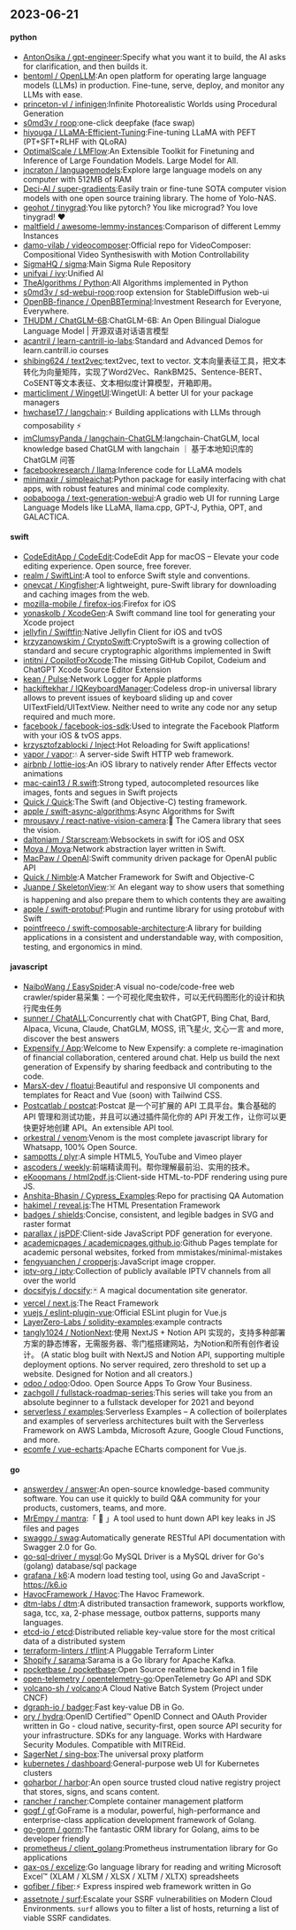 ## 2023-06-21

#### python
* [AntonOsika / gpt-engineer](https://github.com/AntonOsika/gpt-engineer):Specify what you want it to build, the AI asks for clarification, and then builds it.
* [bentoml / OpenLLM](https://github.com/bentoml/OpenLLM):An open platform for operating large language models (LLMs) in production. Fine-tune, serve, deploy, and monitor any LLMs with ease.
* [princeton-vl / infinigen](https://github.com/princeton-vl/infinigen):Infinite Photorealistic Worlds using Procedural Generation
* [s0md3v / roop](https://github.com/s0md3v/roop):one-click deepfake (face swap)
* [hiyouga / LLaMA-Efficient-Tuning](https://github.com/hiyouga/LLaMA-Efficient-Tuning):Fine-tuning LLaMA with PEFT (PT+SFT+RLHF with QLoRA)
* [OptimalScale / LMFlow](https://github.com/OptimalScale/LMFlow):An Extensible Toolkit for Finetuning and Inference of Large Foundation Models. Large Model for All.
* [jncraton / languagemodels](https://github.com/jncraton/languagemodels):Explore large language models on any computer with 512MB of RAM
* [Deci-AI / super-gradients](https://github.com/Deci-AI/super-gradients):Easily train or fine-tune SOTA computer vision models with one open source training library. The home of Yolo-NAS.
* [geohot / tinygrad](https://github.com/geohot/tinygrad):You like pytorch? You like micrograd? You love tinygrad!
❤️
* [maltfield / awesome-lemmy-instances](https://github.com/maltfield/awesome-lemmy-instances):Comparison of different Lemmy Instances
* [damo-vilab / videocomposer](https://github.com/damo-vilab/videocomposer):Official repo for VideoComposer: Compositional Video Synthesiswith with Motion Controllability
* [SigmaHQ / sigma](https://github.com/SigmaHQ/sigma):Main Sigma Rule Repository
* [unifyai / ivy](https://github.com/unifyai/ivy):Unified AI
* [TheAlgorithms / Python](https://github.com/TheAlgorithms/Python):All Algorithms implemented in Python
* [s0md3v / sd-webui-roop](https://github.com/s0md3v/sd-webui-roop):roop extension for StableDiffusion web-ui
* [OpenBB-finance / OpenBBTerminal](https://github.com/OpenBB-finance/OpenBBTerminal):Investment Research for Everyone, Everywhere.
* [THUDM / ChatGLM-6B](https://github.com/THUDM/ChatGLM-6B):ChatGLM-6B: An Open Bilingual Dialogue Language Model | 开源双语对话语言模型
* [acantril / learn-cantrill-io-labs](https://github.com/acantril/learn-cantrill-io-labs):Standard and Advanced Demos for learn.cantrill.io courses
* [shibing624 / text2vec](https://github.com/shibing624/text2vec):text2vec, text to vector. 文本向量表征工具，把文本转化为向量矩阵，实现了Word2Vec、RankBM25、Sentence-BERT、CoSENT等文本表征、文本相似度计算模型，开箱即用。
* [marticliment / WingetUI](https://github.com/marticliment/WingetUI):WingetUI: A better UI for your package managers
* [hwchase17 / langchain](https://github.com/hwchase17/langchain):⚡
Building applications with LLMs through composability
⚡
* [imClumsyPanda / langchain-ChatGLM](https://github.com/imClumsyPanda/langchain-ChatGLM):langchain-ChatGLM, local knowledge based ChatGLM with langchain ｜ 基于本地知识库的 ChatGLM 问答
* [facebookresearch / llama](https://github.com/facebookresearch/llama):Inference code for LLaMA models
* [minimaxir / simpleaichat](https://github.com/minimaxir/simpleaichat):Python package for easily interfacing with chat apps, with robust features and minimal code complexity.
* [oobabooga / text-generation-webui](https://github.com/oobabooga/text-generation-webui):A gradio web UI for running Large Language Models like LLaMA, llama.cpp, GPT-J, Pythia, OPT, and GALACTICA.

#### swift
* [CodeEditApp / CodeEdit](https://github.com/CodeEditApp/CodeEdit):CodeEdit App for macOS – Elevate your code editing experience. Open source, free forever.
* [realm / SwiftLint](https://github.com/realm/SwiftLint):A tool to enforce Swift style and conventions.
* [onevcat / Kingfisher](https://github.com/onevcat/Kingfisher):A lightweight, pure-Swift library for downloading and caching images from the web.
* [mozilla-mobile / firefox-ios](https://github.com/mozilla-mobile/firefox-ios):Firefox for iOS
* [yonaskolb / XcodeGen](https://github.com/yonaskolb/XcodeGen):A Swift command line tool for generating your Xcode project
* [jellyfin / Swiftfin](https://github.com/jellyfin/Swiftfin):Native Jellyfin Client for iOS and tvOS
* [krzyzanowskim / CryptoSwift](https://github.com/krzyzanowskim/CryptoSwift):CryptoSwift is a growing collection of standard and secure cryptographic algorithms implemented in Swift
* [intitni / CopilotForXcode](https://github.com/intitni/CopilotForXcode):The missing GitHub Copilot, Codeium and ChatGPT Xcode Source Editor Extension
* [kean / Pulse](https://github.com/kean/Pulse):Network Logger for Apple platforms
* [hackiftekhar / IQKeyboardManager](https://github.com/hackiftekhar/IQKeyboardManager):Codeless drop-in universal library allows to prevent issues of keyboard sliding up and cover UITextField/UITextView. Neither need to write any code nor any setup required and much more.
* [facebook / facebook-ios-sdk](https://github.com/facebook/facebook-ios-sdk):Used to integrate the Facebook Platform with your iOS & tvOS apps.
* [krzysztofzablocki / Inject](https://github.com/krzysztofzablocki/Inject):Hot Reloading for Swift applications!
* [vapor / vapor](https://github.com/vapor/vapor):💧
A server-side Swift HTTP web framework.
* [airbnb / lottie-ios](https://github.com/airbnb/lottie-ios):An iOS library to natively render After Effects vector animations
* [mac-cain13 / R.swift](https://github.com/mac-cain13/R.swift):Strong typed, autocompleted resources like images, fonts and segues in Swift projects
* [Quick / Quick](https://github.com/Quick/Quick):The Swift (and Objective-C) testing framework.
* [apple / swift-async-algorithms](https://github.com/apple/swift-async-algorithms):Async Algorithms for Swift
* [mrousavy / react-native-vision-camera](https://github.com/mrousavy/react-native-vision-camera):📸
The Camera library that sees the vision.
* [daltoniam / Starscream](https://github.com/daltoniam/Starscream):Websockets in swift for iOS and OSX
* [Moya / Moya](https://github.com/Moya/Moya):Network abstraction layer written in Swift.
* [MacPaw / OpenAI](https://github.com/MacPaw/OpenAI):Swift community driven package for OpenAI public API
* [Quick / Nimble](https://github.com/Quick/Nimble):A Matcher Framework for Swift and Objective-C
* [Juanpe / SkeletonView](https://github.com/Juanpe/SkeletonView):☠️
An elegant way to show users that something is happening and also prepare them to which contents they are awaiting
* [apple / swift-protobuf](https://github.com/apple/swift-protobuf):Plugin and runtime library for using protobuf with Swift
* [pointfreeco / swift-composable-architecture](https://github.com/pointfreeco/swift-composable-architecture):A library for building applications in a consistent and understandable way, with composition, testing, and ergonomics in mind.

#### javascript
* [NaiboWang / EasySpider](https://github.com/NaiboWang/EasySpider):A visual no-code/code-free web crawler/spider易采集：一个可视化爬虫软件，可以无代码图形化的设计和执行爬虫任务
* [sunner / ChatALL](https://github.com/sunner/ChatALL):Concurrently chat with ChatGPT, Bing Chat, Bard, Alpaca, Vicuna, Claude, ChatGLM, MOSS, 讯飞星火, 文心一言 and more, discover the best answers
* [Expensify / App](https://github.com/Expensify/App):Welcome to New Expensify: a complete re-imagination of financial collaboration, centered around chat. Help us build the next generation of Expensify by sharing feedback and contributing to the code.
* [MarsX-dev / floatui](https://github.com/MarsX-dev/floatui):Beautiful and responsive UI components and templates for React and Vue (soon) with Tailwind CSS.
* [Postcatlab / postcat](https://github.com/Postcatlab/postcat):Postcat 是一个可扩展的 API 工具平台。集合基础的 API 管理和测试功能，并且可以通过插件简化你的 API 开发工作，让你可以更快更好地创建 API。An extensible API tool.
* [orkestral / venom](https://github.com/orkestral/venom):Venom is the most complete javascript library for Whatsapp, 100% Open Source.
* [sampotts / plyr](https://github.com/sampotts/plyr):A simple HTML5, YouTube and Vimeo player
* [ascoders / weekly](https://github.com/ascoders/weekly):前端精读周刊。帮你理解最前沿、实用的技术。
* [eKoopmans / html2pdf.js](https://github.com/eKoopmans/html2pdf.js):Client-side HTML-to-PDF rendering using pure JS.
* [Anshita-Bhasin / Cypress_Examples](https://github.com/Anshita-Bhasin/Cypress_Examples):Repo for practising QA Automation
* [hakimel / reveal.js](https://github.com/hakimel/reveal.js):The HTML Presentation Framework
* [badges / shields](https://github.com/badges/shields):Concise, consistent, and legible badges in SVG and raster format
* [parallax / jsPDF](https://github.com/parallax/jsPDF):Client-side JavaScript PDF generation for everyone.
* [academicpages / academicpages.github.io](https://github.com/academicpages/academicpages.github.io):Github Pages template for academic personal websites, forked from mmistakes/minimal-mistakes
* [fengyuanchen / cropperjs](https://github.com/fengyuanchen/cropperjs):JavaScript image cropper.
* [iptv-org / iptv](https://github.com/iptv-org/iptv):Collection of publicly available IPTV channels from all over the world
* [docsifyjs / docsify](https://github.com/docsifyjs/docsify):🃏
A magical documentation site generator.
* [vercel / next.js](https://github.com/vercel/next.js):The React Framework
* [vuejs / eslint-plugin-vue](https://github.com/vuejs/eslint-plugin-vue):Official ESLint plugin for Vue.js
* [LayerZero-Labs / solidity-examples](https://github.com/LayerZero-Labs/solidity-examples):example contracts
* [tangly1024 / NotionNext](https://github.com/tangly1024/NotionNext):使用 NextJS + Notion API 实现的，支持多种部署方案的静态博客，无需服务器、零门槛搭建网站，为Notion和所有创作者设计。 (A static blog built with NextJS and Notion API, supporting multiple deployment options. No server required, zero threshold to set up a website. Designed for Notion and all creators.)
* [odoo / odoo](https://github.com/odoo/odoo):Odoo. Open Source Apps To Grow Your Business.
* [zachgoll / fullstack-roadmap-series](https://github.com/zachgoll/fullstack-roadmap-series):This series will take you from an absolute beginner to a fullstack developer for 2021 and beyond
* [serverless / examples](https://github.com/serverless/examples):Serverless Examples – A collection of boilerplates and examples of serverless architectures built with the Serverless Framework on AWS Lambda, Microsoft Azure, Google Cloud Functions, and more.
* [ecomfe / vue-echarts](https://github.com/ecomfe/vue-echarts):Apache ECharts component for Vue.js.

#### go
* [answerdev / answer](https://github.com/answerdev/answer):An open-source knowledge-based community software. You can use it quickly to build Q&A community for your products, customers, teams, and more.
* [MrEmpy / mantra](https://github.com/MrEmpy/mantra):「
🔑
」A tool used to hunt down API key leaks in JS files and pages
* [swaggo / swag](https://github.com/swaggo/swag):Automatically generate RESTful API documentation with Swagger 2.0 for Go.
* [go-sql-driver / mysql](https://github.com/go-sql-driver/mysql):Go MySQL Driver is a MySQL driver for Go's (golang) database/sql package
* [grafana / k6](https://github.com/grafana/k6):A modern load testing tool, using Go and JavaScript - https://k6.io
* [HavocFramework / Havoc](https://github.com/HavocFramework/Havoc):The Havoc Framework.
* [dtm-labs / dtm](https://github.com/dtm-labs/dtm):A distributed transaction framework, supports workflow, saga, tcc, xa, 2-phase message, outbox patterns, supports many languages.
* [etcd-io / etcd](https://github.com/etcd-io/etcd):Distributed reliable key-value store for the most critical data of a distributed system
* [terraform-linters / tflint](https://github.com/terraform-linters/tflint):A Pluggable Terraform Linter
* [Shopify / sarama](https://github.com/Shopify/sarama):Sarama is a Go library for Apache Kafka.
* [pocketbase / pocketbase](https://github.com/pocketbase/pocketbase):Open Source realtime backend in 1 file
* [open-telemetry / opentelemetry-go](https://github.com/open-telemetry/opentelemetry-go):OpenTelemetry Go API and SDK
* [volcano-sh / volcano](https://github.com/volcano-sh/volcano):A Cloud Native Batch System (Project under CNCF)
* [dgraph-io / badger](https://github.com/dgraph-io/badger):Fast key-value DB in Go.
* [ory / hydra](https://github.com/ory/hydra):OpenID Certified™ OpenID Connect and OAuth Provider written in Go - cloud native, security-first, open source API security for your infrastructure. SDKs for any language. Works with Hardware Security Modules. Compatible with MITREid.
* [SagerNet / sing-box](https://github.com/SagerNet/sing-box):The universal proxy platform
* [kubernetes / dashboard](https://github.com/kubernetes/dashboard):General-purpose web UI for Kubernetes clusters
* [goharbor / harbor](https://github.com/goharbor/harbor):An open source trusted cloud native registry project that stores, signs, and scans content.
* [rancher / rancher](https://github.com/rancher/rancher):Complete container management platform
* [gogf / gf](https://github.com/gogf/gf):GoFrame is a modular, powerful, high-performance and enterprise-class application development framework of Golang.
* [go-gorm / gorm](https://github.com/go-gorm/gorm):The fantastic ORM library for Golang, aims to be developer friendly
* [prometheus / client_golang](https://github.com/prometheus/client_golang):Prometheus instrumentation library for Go applications
* [qax-os / excelize](https://github.com/qax-os/excelize):Go language library for reading and writing Microsoft Excel™ (XLAM / XLSM / XLSX / XLTM / XLTX) spreadsheets
* [gofiber / fiber](https://github.com/gofiber/fiber):⚡️
Express inspired web framework written in Go
* [assetnote / surf](https://github.com/assetnote/surf):Escalate your SSRF vulnerabilities on Modern Cloud Environments. `surf` allows you to filter a list of hosts, returning a list of viable SSRF candidates.
